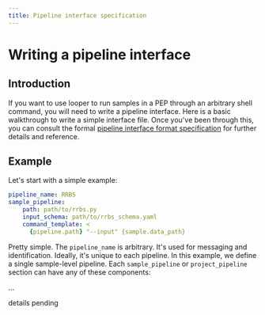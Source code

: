 ```yaml
---
title: Pipeline interface specification
---
```


# Writing a pipeline interface

## Introduction

If you want to use looper to run samples in a PEP through an arbitrary shell command, you will need to write a pipeline interface. Here is a basic walkthrough to write a simple interface file. Once you've been through this, you can consult the formal [pipeline interface format specification](pipeline-interface-specification.md) for further details and reference. 

## Example

Let's start with a simple example:

```yaml
pipeline_name: RRBS
sample_pipeline:
    path: path/to/rrbs.py
    input_schema: path/to/rrbs_schema.yaml
    command_template: <
      {pipeline.path} "--input" {sample.data_path}
```

Pretty simple. The `pipeline_name` is arbitrary. It's used for messaging and identification. Ideally, it's unique to each pipeline. In this example, we define a single sample-level pipeline. Each `sample_pipeline` or `project_pipeline` section can have any of these components:


...

details pending
